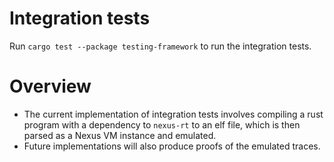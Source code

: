 # Integration tests
Run `cargo test --package testing-framework` to run the integration tests.

# Overview
- The current implementation of integration tests involves compiling a rust program with a dependency to `nexus-rt` to an elf file, which is then parsed as a Nexus VM instance and emulated. 
- Future implementations will also produce proofs of the emulated traces.
